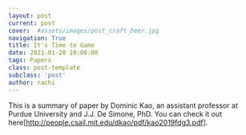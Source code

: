 ```yaml
---
layout: post
current: post
cover:  #assets/images/post_craft_beer.jpg
navigation: True
title: It's Time to Game
date: 2021-01-20 10:00:00
tags: Papers
class: post-template
subclass: 'post'
author: rachi
---
```


This is a summary of paper by Dominic Kao, an assistant professor at Purdue University and J.J. De Simone, PhD. You can check it out here[http://people.csail.mit.edu/dkao/pdf/kao2019fdg3.pdf]. 
